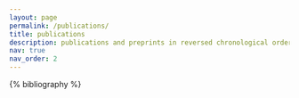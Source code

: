 ```yaml
---
layout: page
permalink: /publications/
title: publications
description: publications and preprints in reversed chronological order
nav: true
nav_order: 2
---
```


<!-- _pages/publications.md -->
<div class="publications">

{% bibliography %}

</div>
